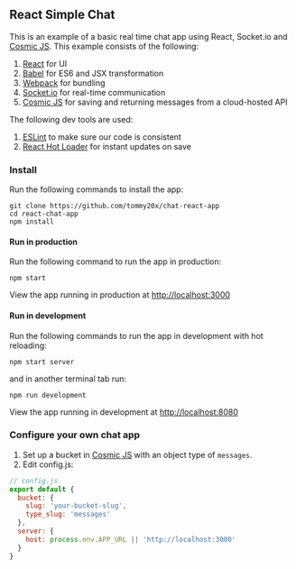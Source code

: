## React Simple Chat

This is an example of a basic real time chat app using React, Socket.io and [Cosmic JS](https://cosmicjs.com).  This example consists of the following:

1. [React](https://facebook.github.io/react/) for UI
2. [Babel](https://babeljs.io/) for ES6 and JSX transformation
3. [Webpack](https://webpack.github.io/) for bundling
4. [Socket.io](http://socket.io/) for real-time communication
5. [Cosmic JS](https://cosmicjs.com) for saving and returning messages from a cloud-hosted API

The following dev tools are used:

1. [ESLint](http://eslint.org/) to make sure our code is consistent
2. [React Hot Loader](https://github.com/gaearon/react-hot-loader) for instant updates on save

### Install
Run the following commands to install the app:
```
git clone https://github.com/tommy20x/chat-react-app
cd react-chat-app
npm install
```
#### Run in production
Run the following command to run the app in production:
```
npm start
```
View the app running in production at [http://localhost:3000](http://localhost:3000)

#### Run in development
Run the following commands to run the app in development with hot reloading:
```
npm start server
```
and in another terminal tab run:
```
npm run development
```
View the app running in development at [http://localhost:8080](http://localhost:8080)

### Configure your own chat app
1. Set up a bucket in [Cosmic JS](https://cosmicjs.com) with an object type of `messages`.
2. Edit config.js:
```javascript
// config.js
export default {
  bucket: {
    slug: 'your-bucket-slug',
    type_slug: 'messages'
  },
  server: {
    host: process.env.APP_URL || 'http://localhost:3000'
  }
}
```

